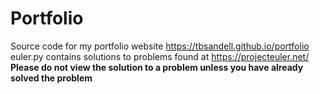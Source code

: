# Portfolio

Source code for my portfolio website https://tbsandell.github.io/portfolio
euler.py contains solutions to problems found at https://projecteuler.net/  
**Please do not view the solution to a problem unless you have already solved the problem**
